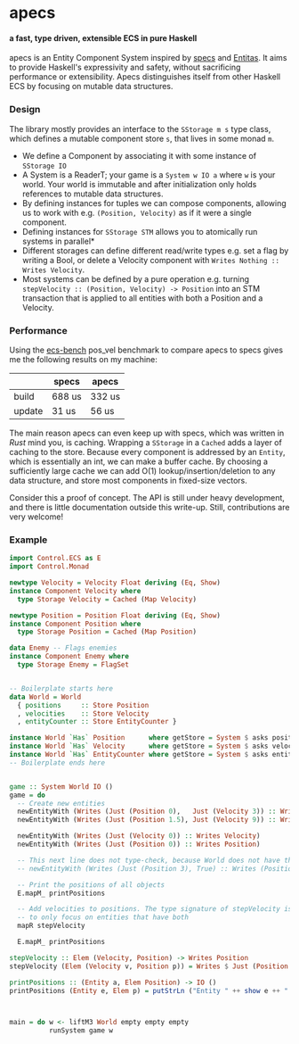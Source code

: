 # apecs
#### a fast, type driven, extensible ECS in pure Haskell

apecs is an Entity Component System inspired by [specs](https://github.com/slide-rs/specs) and [Entitas](https://github.com/sschmid/Entitas-CSharp).
It aims to provide Haskell's expressivity and safety, without sacrificing performance or extensibility.
Apecs distinguishes itself from other Haskell ECS by focusing on mutable data structures.


### Design
The library mostly provides an interface to the `SStorage m s` type class, which defines a mutable component store `s`, that lives in some monad `m`.
  * We define a Component by associating it with some instance of `SStorage IO`
  * A System is a ReaderT; your game is a `System w IO a` where `w` is your world. Your world is immutable and after initialization only holds references to mutable data structures.
  * By defining instances for tuples we can compose components, allowing us to work with e.g. `(Position, Velocity)` as if it were a single component.
  * Defining instances for `SStorage STM` allows you to atomically run systems in parallel*
  * Different storages can define different read/write types e.g. set a flag by writing a Bool, or delete a Velocity component with `Writes Nothing :: Writes Velocity`.
  * Most systems can be defined by a pure operation e.g. turning `stepVelocity :: (Position, Velocity) -> Position` into an STM transaction that is applied to all entities with both a Position and a Velocity.

### Performance
Using the [ecs-bench](https://github.com/lschmierer/ecs_bench) pos_vel benchmark to compare apecs to specs gives me the following results on my machine:

|     | specs | apecs |
| --- | ----- | --- |
| build | 688 us | 332 us | 
| update | 31 us | 56 us |

The main reason apecs can even keep up with specs, which was written in _Rust_ mind you, is caching.
Wrapping a `SStorage` in a `Cached` adds a layer of caching to the store.
Because every component is addressed by an `Entity`, which is essentially an int, we can make a buffer cache.
By choosing a sufficiently large cache we can add O(1) lookup/insertion/deletion to any data structure, and store most components in fixed-size vectors.

Consider this a proof of concept.
The API is still under heavy development, and there is little documentation outside this write-up.
Still, contributions are very welcome!

### Example
```haskell
import Control.ECS as E
import Control.Monad

newtype Velocity = Velocity Float deriving (Eq, Show)
instance Component Velocity where
  type Storage Velocity = Cached (Map Velocity)

newtype Position = Position Float deriving (Eq, Show)
instance Component Position where
  type Storage Position = Cached (Map Position)

data Enemy -- Flags enemies
instance Component Enemy where
  type Storage Enemy = FlagSet


-- Boilerplate starts here
data World = World
  { positions     :: Store Position
  , velocities    :: Store Velocity
  , entityCounter :: Store EntityCounter }

instance World `Has` Position      where getStore = System $ asks positions
instance World `Has` Velocity      where getStore = System $ asks velocities
instance World `Has` EntityCounter where getStore = System $ asks entityCounter
-- Boilerplate ends here


game :: System World IO ()
game = do
  -- Create new entities
  newEntityWith (Writes (Just (Position 0),   Just (Velocity 3)) :: Writes (Position, Velocity))
  newEntityWith (Writes (Just (Position 1.5), Just (Velocity 9)) :: Writes (Position, Velocity))

  newEntityWith (Writes (Just (Velocity 0)) :: Writes Velocity)
  newEntityWith (Writes (Just (Position 0)) :: Writes Position)

  -- This next line does not type-check, because World does not have the component Enemy
  -- newEntityWith (Writes (Just (Position 3), True) :: Writes (Position, Enemy))

  -- Print the positions of all objects
  E.mapM_ printPositions

  -- Add velocities to positions. The type signature of stepVelocity is sufficient for mapR
  -- to only focus on entities that have both
  mapR stepVelocity

  E.mapM_ printPositions

stepVelocity :: Elem (Velocity, Position) -> Writes Position
stepVelocity (Elem (Velocity v, Position p)) = Writes $ Just (Position (v+p))

printPositions :: (Entity a, Elem Position) -> IO ()
printPositions (Entity e, Elem p) = putStrLn ("Entity " ++ show e ++ " has position " ++ show p)



main = do w <- liftM3 World empty empty empty
          runSystem game w
```
